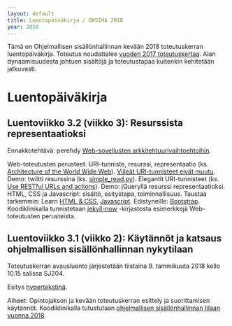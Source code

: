 ```yaml
---
layout: default
title: Luentopäiväkirja / OHSIHA 2018
year: 2018
---
```


Tämä on Ohjelmallisen sisällönhallinnan kevään 2018 toteutuskerran luentopäiväkirja.
Toteutus noudattelee [vuoden 2017 toteutuskertaa](https://ohsiha.github.io/2017/luentopaivakirja).
Alan dynaamisuudesta johtuen sisältöjä ja toteutustapaa kuitenkin kehitetään jatkuvasti.

# Luentopäiväkirja

<!-- Tulossa: -->

## Luentoviikko 3.2 (viikko 3): Resurssista representaatioksi

Ennakkotehtävä: perehdy [Web-sovellusten arkkitehtuurivaihtoehtoihin](https://blog.octo.com/en/new-web-application-architectures-and-impacts-for-enterprises-1/).

Web-toteutusten perusteet. 
URI-tunniste, resurssi, representaatio (ks. 
[Architecture of the World Wide Web](https://www.w3.org/TR/webarch/#p20)). 
[Viileät URI-tunnisteet eivät muutu](https://www.w3.org/Provider/Style/URI). 
Demo: twiitti resurssina (ks. [simple_read.py](https://github.com/jukkahuhtamaki/pcm-demo/blob/master/twitter-api/simple_read.py)).
Elegantit URI-tunnisteet (ks. [Use RESTful URLs and actions](http://www.vinaysahni.com/best-practices-for-a-pragmatic-restful-api#restful)).
Demo: jQueryllä resurssi representaatioksi.
HTML, CSS ja Javascript: sisältö, esitystapa, toiminnallisuus.
Taustaa tarkemmin: Learn [HTML &amp; CSS](https://www.codecademy.com/learn/web), [Javascript](https://www.codecademy.com/learn/javascript).
Edistyneille: [Bootstrap](http://getbootstrap.com/).
Koodiklinikalla tunnistetaan [jekyll-now](https://github.com/barryclark/jekyll-now) -kirjastosta esimerkkejä Web-toteutusten perusteista.

## Luentoviikko 3.1 (viikko 2): Käytännöt ja katsaus ohjelmallisen sisällönhallinnan nykytilaan

Toteutuskerran avausluento järjestetään tiistaina 9. tammikuuta 2018 kello 10.15 salissa SJ204.

Esitys [hypertekstinä](http://ohsiha.github.io/2018/luento/01/esitys.html).

Aiheet: Opintojakson ja kevään toteutuskerran esittely ja suorittamisen käytännöt.
Koodiklinikalla tutustutaan  [ohjelmallisen sisällönhallinnan tilaan vuonna 2018](http://ohsiha.github.io/2018/01/10/ohsiha-vuonna-2018).
